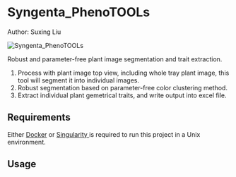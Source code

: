 # Syngenta_PhenoTOOLs

Author: Suxing Liu


![Syngenta_PhenoTOOLs](../main/media/image_01.png) 

Robust and parameter-free plant image segmentation and trait extraction.

1. Process with plant image top view, including whole tray plant image, this tool will segment it into individual images.
2. Robust segmentation based on parameter-free color clustering method.
3. Extract individual plant gemetrical traits, and write output into excel file.

## Requirements

Either [Docker](https://www.docker.com/) or [Singularity ](https://sylabs.io/singularity/) is required to run this project in a Unix environment.

## Usage


